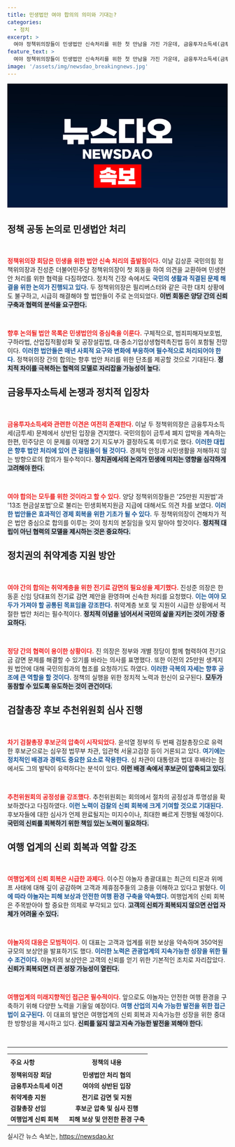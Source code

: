 ```yaml
---
title: 민생법안 여야 합의의 의미와 기대는?
categories:
  - 정치
excerpt: >
  여야 정책위의장들이 민생법안 신속처리를 위한 첫 만남을 가진 가운데, 금융투자소득세(금투세) 문제로 의견이 갈렸다. 민생회복지원금 등 다양한 법안 논의에 합의했지만, 이견이 뚜렷한 금투세 논쟁은 계속될 예정이다.
feature_text: >
  여야 정책위의장들이 민생법안 신속처리를 위한 첫 만남을 가진 가운데, 금융투자소득세(금투세) 문제로 의견이 갈렸다. 민생회복지원금 등 다양한 법안 논의에 합의했지만, 이견이 뚜렷한 금투세 논쟁은 계속될 예정이다.
image: '/assets/img/newsdao_breakingnews.jpg'
---
```


<p><img src="/assets/img/newsdao_breakingnews.jpg" alt="ontimetimes 속보" /></p>

<h2 data-ke-size="size26">정책 공동 논의로 민생법안 처리</h2>

<p data-ke-size="size16">&nbsp;</p>

<p><b><span style="color: #ee2323;">정책위의장 회담은 민생을 위한 법안 신속 처리의 출발점이다.</span></b> 이날 김상훈 국민의힘 정책위의장과 진성준 더불어민주당 정책위의장이 첫 회동을 하여 의견을 교환하며 민생현안 처리를 위한 협력을 다짐하였다. 정치적 긴장 속에서도 <b><span style="color: #1a5490;">국민의 생활과 직결된 문제 해결을 위한 논의가 진행되고 있다.</span></b> 두 정책위의장은 필리버스터와 같은 극한 대치 상황에도 불구하고, 시급히 해결해야 할 법안들이 주로 논의되었다. <b><span style="background-color: #21538527;">이번 회동은 양당 간의 신뢰 구축과 협력의 분석을 요구한다.</span></b> </p>

<p data-ke-size="size16">&nbsp;</p>

<p><b><span style="color: #ee2323;">향후 논의될 법안 목록은 민생법안의 중심축을 이룬다.</span></b> 구체적으로, 범죄피해자보호법, 구하라법, 산업집적활성화 및 공장설립법, 대·중소기업상생협력촉진법 등이 포함될 전망이다. <b><span style="color: #1a5490;">이러한 법안들은 매년 사회적 요구와 변화에 부응하며 필수적으로 처리되어야 한다.</span></b> 정책위의장 간의 합의는 향후 법안 처리를 위한 단초를 제공할 것으로 기대된다. <b><span style="background-color: #21538527;">정치적 차이를 극복하는 협력의 모델로 자리잡을 가능성이 높다.</span></b></p>

<h2 data-ke-size="size26">금융투자소득세 논쟁과 정치적 입장차</h2>

<p data-ke-size="size16">&nbsp;</p>

<p><b><span style="color: #ee2323;">금융투자소득세와 관련한 이견은 여전히 존재한다.</span></b> 이날 두 정책위의장은 금융투자소득세(금투세) 문제에서 상반된 입장을 견지했다. 국민의힘이 금투세 폐지 압박을 계속하는 한편, 민주당은 이 문제를 이재명 2기 지도부가 결정하도록 미루기로 했다. <b><span style="color: #1a5490;">이러한 대립은 향후 법안 처리에 있어 큰 걸림돌이 될 것이다.</span></b> 경제적 안정과 시민생활을 저해하지 않는 방향으로의 합의가 필수적이다. <b><span style="background-color: #21538527;">정치권에서의 논의가 민생에 미치는 영향을 심각하게 고려해야 한다.</span></b></p>

<p data-ke-size="size16">&nbsp;</p>

<p><b><span style="color: #ee2323;">여야 합의는 모두를 위한 것이라고 할 수 있다.</span></b> 양당 정책위의장들은 '25만원 지원법'과 '13조 현금살포법'으로 불리는 민생회복지원금 지급에 대해서도 의견 차를 보였다. <b><span style="color: #1a5490;">이러한 법안들은 효과적인 경제 회복을 위한 기초가 될 수 있다.</span></b> 두 정책위의장이 견해차가 적은 법안 중심으로 합의를 이루는 것이 정치의 본질임을 잊지 말아야 할것이다. <b><span style="background-color: #21538527;">정치적 대립이 아닌 협력의 모델을 제시하는 것은 중요하다.</span></b></p>

<h2 data-ke-size="size26">정치권의 취약계층 지원 방안</h2>

<p data-ke-size="size16">&nbsp;</p>

<p><b><span style="color: #ee2323;">여야 간의 합의는 취약계층을 위한 전기료 감면의 필요성을 제기했다.</span></b> 진성준 의장은 한동훈 신임 당대표의 전기료 감면 제안을 환영하며 신속한 처리를 요청했다. <b><span style="color: #1a5490;">이는 여야 모두가 가져야 할 공통된 목표임을 강조한다.</span></b> 취약계층 보호 및 지원이 시급한 상황에서 적절한 법안 처리는 필수적이다. <b><span style="background-color: #21538527;">정치적 이념을 넘어서서 국민의 삶을 지키는 것이 가장 중요하다.</span></b></p>

<p data-ke-size="size16">&nbsp;</p>

<p><b><span style="color: #ee2323;">정당 간의 협력이 용이한 상황이다.</span></b> 진 의장은 정부와 개별 정당이 함께 협력하여 전기요금 감면 문제를 해결할 수 있기를 바라는 의사를 표명했다. 또한 이전의 25만원 생계지원 법안에 대해 국민의힘과의 협조를 요청하기도 하였다. <b><span style="color: #1a5490;">이러한 극복의 자세는 향후 공조에 큰 역할을 할 것이다.</span></b> 정책의 실행을 위한 정치적 노력과 헌신이 요구된다. <b><span style="background-color: #21538527;">모두가 동참할 수 있도록 유도하는 것이 관건이다.</span></b></p>

<h2 data-ke-size="size26">검찰총장 후보 추천위원회 심사 진행</h2>

<p data-ke-size="size16">&nbsp;</p>

<p><b><span style="color: #ee2323;">차기 검찰총장 후보군의 압축이 시작되었다.</span></b> 윤석열 정부의 두 번째 검찰총장으로 유력한 후보군으로는 심우정 법무부 차관, 임관혁 서울고검장 등이 거론되고 있다. <b><span style="color: #1a5490;">여기에는 정치적인 배경과 경력도 중요한 요소로 작용한다.</span></b> 심 차관이 대통령과 법대 후배라는 점에서도 그의 발탁이 유력하다는 분석이 있다. <b><span style="background-color: #21538527;">이런 배경 속에서 후보군이 압축되고 있다.</span></b></p>

<p data-ke-size="size16">&nbsp;</p>

<p><b><span style="color: #ee2323;">추천위원회의 공정성을 강조했다.</span></b> 추천위원회는 회의에서 절차의 공정성과 투명성을 확보하겠다고 다짐하였다. <b><span style="color: #1a5490;">이런 노력이 검찰의 신뢰 회복에 크게 기여할 것으로 기대된다.</span></b> 후보자들에 대한 심사가 언제 완료될지는 미지수이나, 최대한 빠르게 진행될 예정이다. <b><span style="background-color: #21538527;">국민의 신뢰를 회복하기 위한 책임 있는 노력이 필요하다.</span></b> </p>

<h2 data-ke-size="size26">여행 업계의 신뢰 회복과 역할 강조</h2>

<p data-ke-size="size16">&nbsp;</p>

<p><b><span style="color: #ee2323;">여행업계의 신뢰 회복은 시급한 과제다.</span></b> 이수진 야놀자 총괄대표는 최근의 티몬과 위메프 사태에 대해 깊이 공감하며 고객과 제휴점주들의 고충을 이해하고 있다고 밝혔다. <b><span style="color: #1a5490;">이에 따라 야놀자는 피해 보상과 안전한 여행 환경 구축을 약속했다.</span></b> 여행업계의 신뢰 회복은 주목받아야 할 중요한 의제로 부각되고 있다. <b><span style="background-color: #21538527;">고객의 신뢰가 회복되지 않으면 산업 자체가 어려울 수 있다.</span></b></p>

<p data-ke-size="size16">&nbsp;</p>

<p><b><span style="color: #ee2323;">야놀자의 대응은 모범적이다.</span></b> 이 대표는 고객과 업계를 위한 보상을 약속하며 350억원 규모의 보상안을 발표하기도 했다. <b><span style="color: #1a5490;">이러한 노력은 관광업계의 지속가능한 성장을 위한 필수 조건이다.</span></b> 야놀자의 보상안은 고객의 신뢰를 얻기 위한 기본적인 조치로 자리잡았다. <b><span style="background-color: #21538527;">신뢰가 회복되면 더 큰 성장 가능성이 열린다.</span></b></p>

<p data-ke-size="size16">&nbsp;</p>

<p><b><span style="color: #ee2323;">여행업계의 미래지향적인 접근은 필수적이다.</span></b> 앞으로도 야놀자는 안전한 여행 환경을 구축하기 위해 다양한 노력을 기울일 예정이다. <b><span style="color: #1a5490;">여행 산업의 지속 가능한 발전을 위한 접근법이 요구된다.</span></b> 이 대표의 발언은 여행업계의 신뢰 회복과 지속가능한 성장을 위한 중대한 방향성을 제시하고 있다. <b><span style="background-color: #21538527;">신뢰를 잃지 않고 지속 가능한 발전을 꾀해야 한다.</span></b> </p>

<p data-ke-size="size16">&nbsp;</p>

<hr>

<table style="width: 100%; border-collapse: collapse;">
<tr>
    <th style="text-align: left; height: 28px;"><b>주요 사항</b></th>
    <th style="text-align: center; height: 28px;"><b>정책의 내용</b></th>
</tr>
<tr>
    <td style="text-align: left; height: 17px;"><b>정책위의장 회담</b></td>
    <td style="text-align: center; height: 17px;"><b>민생법안 처리 협의</b></td>
</tr>
<tr>
    <td style="text-align: left; height: 17px;"><b>금융투자소득세 이견</b></td>
    <td style="text-align: center; height: 17px;"><b>여야의 상반된 입장</b></td>
</tr>
<tr>
    <td style="text-align: left; height: 17px;"><b>취약계층 지원</b></td>
    <td style="text-align: center; height: 17px;"><b>전기료 감면 및 지원</b></td>
</tr>
<tr>
    <td style="text-align: left; height: 17px;"><b>검찰총장 선임</b></td>
    <td style="text-align: center; height: 17px;"><b>후보군 압축 및 심사 진행</b></td>
</tr>
<tr>
    <td style="text-align: left; height: 17px;"><b>여행업계 신뢰 회복</b></td>
    <td style="text-align: center; height: 17px;"><b>피해 보상 및 안전한 환경 구축</b></td>
</tr>
</table>
실시간 뉴스 속보는, <a href="https://newsdao.kr" rel="dofollow">https://newsdao.kr</a>


